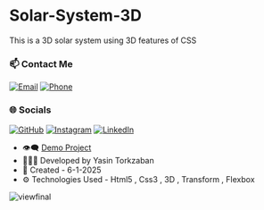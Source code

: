 # Solar-System-3D

This is a 3D solar system using 3D features of CSS
### 📫 Contact Me

[![Email](https://img.shields.io/badge/Email-yasin.torkzaban@gmail.com-red?style=for-the-badge&logo=gmail&logoColor=white)](mailto:yasin.torkzaban@gmail.com)
[![Phone](https://img.shields.io/badge/Phone-+989300381087-teal?style=for-the-badge&logo=whatsapp&logoColor=white)](tel:+989300381087)

### 🌐 Socials

[![GitHub](https://img.shields.io/badge/GitHub-YasinTorkzaban-181717?style=for-the-badge&logo=github&logoColor=white)](https://github.com/YasinTorkzaban)
[![Instagram](https://img.shields.io/badge/Instagram-yasintorkzaban.dev-E4405F?style=for-the-badge&logo=instagram&logoColor=white)](https://www.instagram.com/yasintorkzaban.dev/?hl=en)
[![LinkedIn](https://img.shields.io/badge/LinkedIn-YasinTorkzaban-%230A66C2?style=for-the-badge&logo=linkedin&logoColor=white)](https://www.linkedin.com/in/yasin-torkzaban-b36171365/)

- 👁‍🗨 [Demo Project](https://yasintorkzaban.github.io/Solar-System-3D/)
- 👨🏻‍💻 Developed by Yasin Torkzaban
- 📅 Created - 6-1-2025
- ⚙ Technologies Used - Html5 , Css3 , 3D , Transform , Flexbox
  
![viewfinal](https://github.com/user-attachments/assets/c27b7925-5896-4aab-a515-eea5a8fd7b47)
